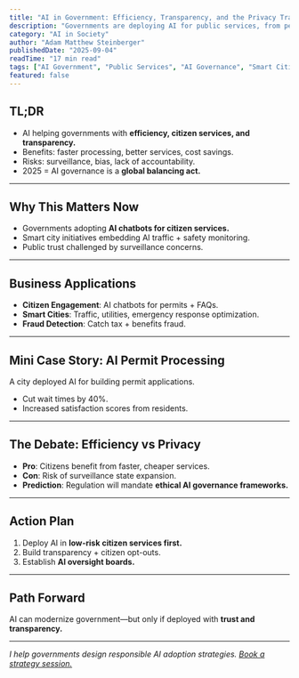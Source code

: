 ```yaml
---
title: "AI in Government: Efficiency, Transparency, and the Privacy Trade-Off"
description: "Governments are deploying AI for public services, from permitting to citizen engagement. Learn the benefits and risks of AI in governance."
category: "AI in Society"
author: "Adam Matthew Steinberger"
publishedDate: "2025-09-04"
readTime: "17 min read"
tags: ["AI Government", "Public Services", "AI Governance", "Smart Cities"]
featured: false
---
```


## TL;DR
- AI helping governments with **efficiency, citizen services, and transparency.**  
- Benefits: faster processing, better services, cost savings.  
- Risks: surveillance, bias, lack of accountability.  
- 2025 = AI governance is a **global balancing act.**  

---

## Why This Matters Now

- Governments adopting **AI chatbots for citizen services.**  
- Smart city initiatives embedding AI traffic + safety monitoring.  
- Public trust challenged by surveillance concerns.  

---

## Business Applications

- **Citizen Engagement**: AI chatbots for permits + FAQs.  
- **Smart Cities**: Traffic, utilities, emergency response optimization.  
- **Fraud Detection**: Catch tax + benefits fraud.  

---

## Mini Case Story: AI Permit Processing

A city deployed AI for building permit applications.  
- Cut wait times by 40%.  
- Increased satisfaction scores from residents.  

---

## The Debate: Efficiency vs Privacy

- **Pro**: Citizens benefit from faster, cheaper services.  
- **Con**: Risk of surveillance state expansion.  
- **Prediction**: Regulation will mandate **ethical AI governance frameworks.**  

---

## Action Plan

1. Deploy AI in **low-risk citizen services first.**  
2. Build transparency + citizen opt-outs.  
3. Establish **AI oversight boards.**  

---

## Path Forward

AI can modernize government—but only if deployed with **trust and transparency.**  

---

*I help governments design responsible AI adoption strategies. [Book a strategy session.](/services/ai-consulting)*
